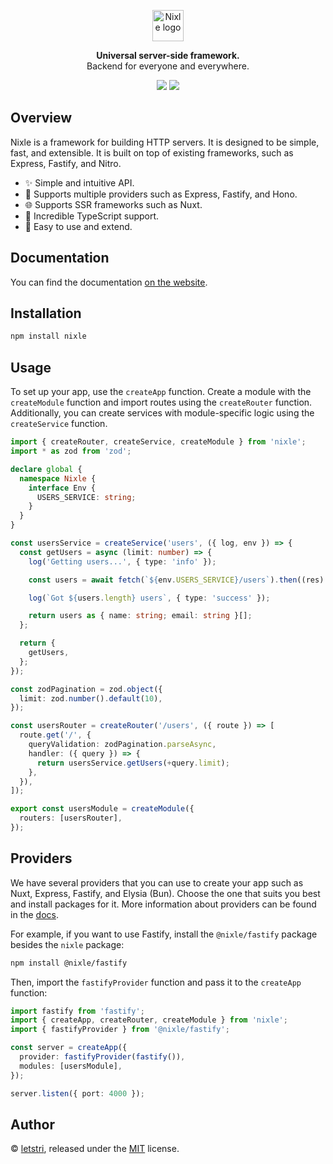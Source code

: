 <p align="center">
  <a href="https://nixle.letstri.dev" target="_blank" rel="noopener noreferrer">
    <img height="50" src="https://nixle.letstri.dev/logo-with-text.svg" alt="Nixle logo">
  </a>
</p>
<p align="center">
  <strong>Universal server-side framework.</strong><br>Backend for everyone and everywhere.
</p>
<p align="center">
  <a href="https://www.npmjs.com/package/nixle"><img src="https://img.shields.io/npm/v/nixle.svg?style=for-the-badge"></a>
  <a href="https://nixle.letstri.dev"><img src="https://img.shields.io/badge/you_want-nixle-blue?style=for-the-badge"></a>
</p>

## Overview

Nixle is a framework for building HTTP servers. It is designed to be simple, fast, and extensible. It is built on top of existing frameworks, such as Express, Fastify, and Nitro.

- ✨ Simple and intuitive API.
- 🚀 Supports multiple providers such as Express, Fastify, and Hono.
- 🌐 Supports SSR frameworks such as Nuxt.
- 💪 Incredible TypeScript support.
- 🎯 Easy to use and extend.

## Documentation

You can find the documentation [on the website](https://nixle.letstri.dev).

## Installation

```bash
npm install nixle
```

## Usage

To set up your app, use the `createApp` function. Create a module with the `createModule` function and import routes using the `createRouter` function. Additionally, you can create services with module-specific logic using the `createService` function.

```ts
import { createRouter, createService, createModule } from 'nixle';
import * as zod from 'zod';

declare global {
  namespace Nixle {
    interface Env {
      USERS_SERVICE: string;
    }
  }
}

const usersService = createService('users', ({ log, env }) => {
  const getUsers = async (limit: number) => {
    log('Getting users...', { type: 'info' });

    const users = await fetch(`${env.USERS_SERVICE}/users`).then((res) => res.json());

    log(`Got ${users.length} users`, { type: 'success' });

    return users as { name: string; email: string }[];
  };

  return {
    getUsers,
  };
});

const zodPagination = zod.object({
  limit: zod.number().default(10),
});

const usersRouter = createRouter('/users', ({ route }) => [
  route.get('/', {
    queryValidation: zodPagination.parseAsync,
    handler: ({ query }) => {
      return usersService.getUsers(+query.limit);
    },
  }),
]);

export const usersModule = createModule({
  routers: [usersRouter],
});
```

## Providers

We have several providers that you can use to create your app such as Nuxt, Express, Fastify, and Elysia (Bun). Choose the one that suits you best and install packages for it. More information about providers can be found in the [docs](https://nixle.letstri.dev/providers/what.html).

For example, if you want to use Fastify, install the `@nixle/fastify` package besides the `nixle` package:

```bash
npm install @nixle/fastify
```

Then, import the `fastifyProvider` function and pass it to the `createApp` function:

```ts
import fastify from 'fastify';
import { createApp, createRouter, createModule } from 'nixle';
import { fastifyProvider } from '@nixle/fastify';

const server = createApp({
  provider: fastifyProvider(fastify()),
  modules: [usersModule],
});

server.listen({ port: 4000 });
```

## Author

© [letstri](https://letstri.dev), released under the [MIT](https://github.com/letstri/nixle/blob/main/LICENSE) license.
